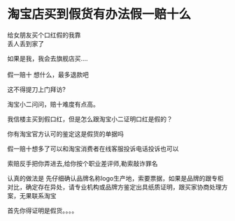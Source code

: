 # 淘宝店买到假货有办法假一赔十么


给女朋友买个口红假的我靠<br />
丢人丢到家了

如果是我，我会去旗舰店买....<br />
<br />
假一赔十 想什么，最多退款吧

这不得提刀上门拜访?

淘宝小二问问，赔十难度有点高。

我信楼主买到假口红，但是怎么跟淘宝小二证明口红是假的？

你有淘宝官方认可的鉴定这是假货的单据吗

假一赔十想多了可以和淘宝消费者在线客服投诉电话投诉也可以

索赔反手把你弄进去,给你按个职业差评师,勒索敲诈罪名

认真的做法是 先仔细确认品牌名称logo生产地，索要票据，如果是品牌的跟专柜对比，确定存在异处，请专业机构或品牌方鉴定出具纸质证明，跟买家协商处理方案，无果联系淘宝

首先你得证明是假货。。。。<img id="aimg_SED8m" onclick="zoom(this, this.src, 0, 0, 0)" class="zoom" src="https://cdn.jsdelivr.net/gh/hishis/forum-master/public/images/patch.gif" onmouseover="img_onmouseoverfunc(this)" onload="thumbImg(this)" border="0" alt="" />
